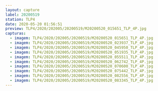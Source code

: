 ```yaml
---
layout: capture
label: 20200519
station: TLP4
date: 2020-05-20 01:56:51
preview: TLP4/2020/202005/20200519/M20200520_015651_TLP_4P.jpg
capturas:
  - imagem: TLP4/2020/202005/20200519/M20200520_015651_TLP_4P.jpg
  - imagem: TLP4/2020/202005/20200519/M20200520_023937_TLP_4P.jpg
  - imagem: TLP4/2020/202005/20200519/M20200520_045950_TLP_4P.jpg
  - imagem: TLP4/2020/202005/20200519/M20200520_051935_TLP_4P.jpg
  - imagem: TLP4/2020/202005/20200519/M20200520_055511_TLP_4P.jpg
  - imagem: TLP4/2020/202005/20200519/M20200520_062742_TLP_4P.jpg
  - imagem: TLP4/2020/202005/20200519/M20200520_070600_TLP_4P.jpg
  - imagem: TLP4/2020/202005/20200519/M20200520_075442_TLP_4P.jpg
  - imagem: TLP4/2020/202005/20200519/M20200520_082556_TLP_4P.jpg
  - imagem: TLP4/2020/202005/20200519/M20200520_083345_TLP_4P.jpg
---
```

